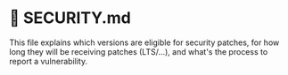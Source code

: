 # 🍒 SECURITY.md

<div class="row row-cols-md-2"><div>

This file explains which versions are eligible for security patches, for how long they will be receiving patches (LTS/...), and what's the process to report a vulnerability.
</div><div>
</div></div>